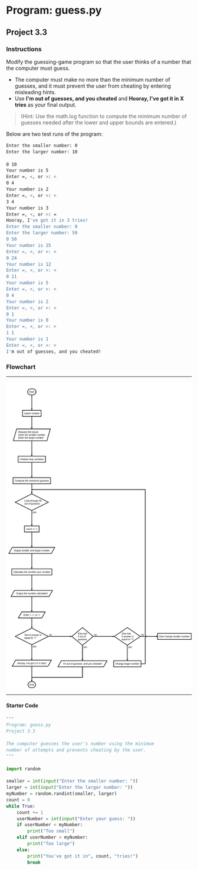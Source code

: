 # Program: guess.py

## Project 3.3

### Instructions

Modify the guessing-game program so that the user thinks of a number that the computer must guess.

- The computer must make no more than the minimum number of guesses, and it must prevent the user from cheating by entering misleading hints.
- Use **I'm out of guesses, and you cheated** and **Hooray, I've got it in X tries** as your final output.

>(Hint: Use the math.log function to compute the minimum number of guesses needed after the lower and upper bounds are entered.)

Below are two test runs of the program:

```bash
Enter the smaller number: 0
Enter the larger number: 10

0 10
Your number is 5
Enter =, <, or >: <
0 4
Your number is 2
Enter =, <, or >: >
3 4
Your number is 3
Enter =, <, or >: =
Hooray, I've got it in 3 tries!
Enter the smaller number: 0
Enter the larger number: 50
0 50
Your number is 25
Enter =, <, or >: <
0 24
Your number is 12
Enter =, <, or >: <
0 11
Your number is 5
Enter =, <, or >: <
0 4
Your number is 2
Enter =, <, or >: <
0 1
Your number is 0
Enter =, <, or >: >
1 1
Your number is 1
Enter =, <, or >: >
I'm out of guesses, and you cheated!
```

### Flowchart

---

![flowchart](guess.flow.svg)

---

#### Starter Code

```python
"""
Program: guess.py
Project 3.3

The computer guesses the user's number using the minimum
number of attempts and prevents cheating by the user.
"""

import random

smaller = int(input("Enter the smaller number: "))
larger = int(input("Enter the larger number: "))
myNumber = random.randint(smaller, larger)
count = 0
while True:
    count += 1
    userNumber = int(input("Enter your guess: "))
    if userNumber < myNumber:
        print("Too small")
    elif userNumber > myNumber:
        print("Too large")
    else:
        print("You've got it in", count, "tries!")
        break

```
